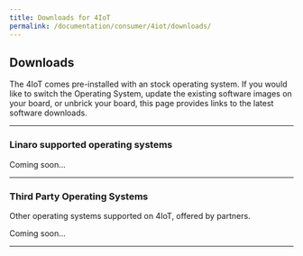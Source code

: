 ```yaml
---
title: Downloads for 4IoT
permalink: /documentation/consumer/4iot/downloads/
---
```


## Downloads

The 4IoT comes pre-installed with an stock operating system. If you would like to switch the Operating System, update the existing software images on your board, or unbrick your board, this page provides links to the latest software downloads.

***

### Linaro supported operating systems

Coming soon...

***

### Third Party Operating Systems

Other operating systems supported on 4IoT, offered by partners.

Coming soon...

***
